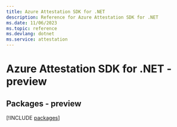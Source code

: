 ```yaml
---
title: Azure Attestation SDK for .NET
description: Reference for Azure Attestation SDK for .NET
ms.date: 11/06/2023
ms.topic: reference
ms.devlang: dotnet
ms.service: attestation
---
```

# Azure Attestation SDK for .NET - preview
## Packages - preview
[!INCLUDE [packages](attestation-index.md)]